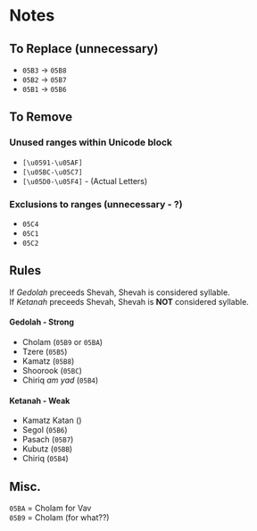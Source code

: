 # Notes

## To Replace (unnecessary)

-   `05B3` -> `05B8`
-   `05B2` -> `05B7`
-   `05B1` -> `05B6`

## To Remove

### Unused ranges within Unicode block

-   `[\u0591-\u05AF]`
-   `[\u05BC-\u05C7]`
-   `[\u05D0-\u05F4]` - (Actual Letters)

### Exclusions to ranges (unnecessary - ?)

-   `05C4`
-   `05C1`
-   `05C2`

## Rules

If _Gedolah_ preceeds Shevah, Shevah is considered syllable.  
If _Ketanah_ preceeds Shevah, Shevah is **NOT** considered syllable.

#### **Gedolah - Strong**

-   Cholam (`05B9` or `05BA`)
-   Tzere (`05B5`)
-   Kamatz (`05B8`)
-   Shoorook (`05BC`)
-   Chiriq _am yad_ (`05B4`)

#### **Ketanah - Weak**

-   Kamatz Katan ()
-   Segol (`05B6`)
-   Pasach (`05B7`)
-   Kubutz (`05BB`)
-   Chiriq (`05B4`)

## Misc.

`05BA` = Cholam for Vav  
`05B9` = Cholam (for what??)
